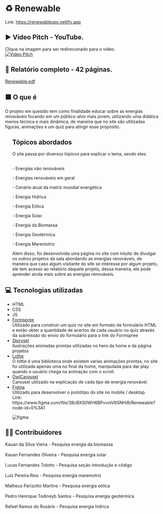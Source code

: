 # ♻ Renewable

Link: https://renewableupx.netlify.app

## ▶ Video Pitch - YouTube.
Clique na imagem para ser redirecionado para o vídeo. <br>
[![Vídeo Pitch](https://user-images.githubusercontent.com/86172649/174493477-5211c6fe-31e2-4e15-bee8-53d2cbfc4bbe.PNG)](https://www.youtube.com/watch?v=JLvIf2H49cI)

## 📗 Relatório completo - 42 páginas.

[Renewable.pdf](https://github.com/lucastoll/Renewable/files/8935906/UPx3.pdf)

## 🟩 O que é

O projeto em questão tem como finalidade educar sobre as energias renováveis focando em um público-alvo mais jovem, utilizando uma didática menos técnica e mais dinâmica, de maneira que no site são utilizadas figuras, animações e um quiz para atingir esse propósito. 

<ul>
  <h2>Tópicos abordados</h2>
</ul>
<ul>
  O site passa por diversos tópicos para explicar o tema, sendo eles: <br>
  <br>
  <p>- Energias não renováveis</p>
  <p>- Energias renováveis em geral</p>
  <p>- Cenário atual da matriz mundial energética</p>
  <p>- Energia Hídrica</p>
  <p>- Energia Eólica</p>
  <p>- Energia Solar</p>
  <p>- Energia da Biomassa</p>
  <p>- Energia Geotérmica</p>
  <p>- Energia Maremotriz</p>
  <P>Além disso, foi desenvolvida uma página no site com intuito de divulgar os outros projetos da sala abordando as energias renováveis, de maneira que caso algum visitante do site se interesse por algum projeto, ele tem acesso ao relatório daquele projeto, dessa maneira, ele pode aprender ainda mais sobre as energias renováveis.
</ul>
  
## 💻 Tecnologias utilizadas

<ul>
  <li>HTML</li>
  <li>CSS</li>
  <li>JS</li>
  <li><a href="https://formspree.io" target="_blank">Formspree</a></li>
  Utilizado para construir um quiz no site em formato de formulário HTML e então obter a quantidade de acertos de cada usuário no quiz através da submissão do envio do formulário para o link do Formspree<br>
  <li><a href="https://storyset.com" target="_blank">Storyset</a></li>
  Ilustrações animadas prontas utilizadas no hero da home e da página projetos
  <li><a href="https://lottiefiles.com" target="_blank">Lottie</a></li>
  O lottie é uma biblioteca onde existem varias animações prontas, no site foi utilizada apenas uma no final da home, manipulada para dar play quando o usuário chega na animação com o scroll. 
  <li><a href="https://owlcarousel2.github.io/OwlCarousel2/" target="_blank">OwlCarousel</a></li>
  Carousel utilizado na explicação de cada tipo de energia renovável.
  <li><a href="https://figma.com" target="_blank">Figma</a></li>
  <div>
  Utilizado para desenvolver o protótipo do site no mobile / desktop.
  <br>Link: https://www.figma.com/file/38cBXS0WH6BPvvmV6SNHiR/Renewable?node-id=0%3A1
  </div>
  

![figma](https://user-images.githubusercontent.com/86172649/174493201-721027ed-9090-4363-97d1-b393485c73a6.png)



</ul>
  
## 🙋‍♂️ Contribuidores
  Kauan da Silva Vieira - Pesquisa energia da biomassa<br><br>
  Kauan Fernandes Oliveira - Pesquisa energia solar<br><br>
  Lucas Fernandes Tolotto - Pesquisa seção introdução e código<br><br>
  Luiz Pereira Reis - Pesquisa energia maremotriz<br><br>
  Matheus Parizotto Martins - Pesquisa energia eólica<br><br>
  Pedro Henrique Todineyb Santos - Pesquisa energia geotérmica<br><br>
  Rafael Ramos do Rosário - Pesquisa energia hídrica<br><br>
  


    

  
  





